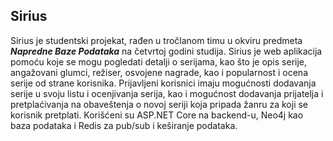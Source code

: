## Sirius 

Sirius je studentski projekat, rađen u tročlanom timu u okviru predmeta ***Napredne Baze Podataka*** na četvrtoj godini studija. Sirius je web aplikacija pomoću koje se mogu pogledati detalji o serijama, kao što 
je opis serije, angažovani glumci, režiser, osvojene nagrade, kao i
popularnost i ocena serije od strane korisnika. Prijavljeni korisnici imaju mogućnosti dodavanja serije u svoju listu i ocenjivanja serija, kao i mogućnost dodavanja prijatelja i pretplaćivanja
na obaveštenja o novoj seriji koja pripada žanru za koji se korisnik pretplati. Korišćeni su ASP.NET Core na backend-u, Neo4j kao baza podataka i Redis za pub/sub i keširanje podataka.
